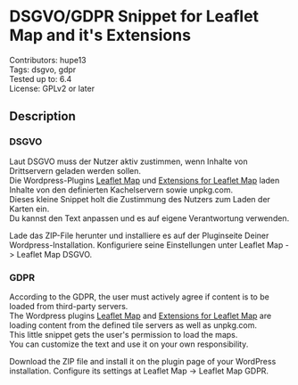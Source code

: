 # DSGVO/GDPR Snippet for Leaflet Map and it's Extensions

Contributors: hupe13  
Tags: dsgvo, gdpr  
Tested up to: 6.4  
License: GPLv2 or later  

## Description

### DSGVO

Laut DSGVO muss der Nutzer aktiv zustimmen,
wenn Inhalte von Drittservern geladen werden sollen.  
Die Wordpress-Plugins [Leaflet Map](https://de.wordpress.org/plugins/leaflet-map/) und
[Extensions for Leaflet Map](https://de.wordpress.org/plugins/extensions-leaflet-map/)
laden Inhalte von den definierten Kachelservern sowie unpkg.com.  
Dieses kleine Snippet holt die Zustimmung des Nutzers zum Laden der Karten ein.  
Du kannst den Text anpassen und es auf eigene Verantwortung verwenden.   

Lade das ZIP-File herunter und installiere es auf der Pluginseite Deiner Wordpress-Installation. Konfiguriere seine Einstellungen unter Leaflet Map -> Leaflet Map DSGVO.   

### GDPR

According to the GDPR, the user must actively agree if content is to be loaded from third-party servers.  
The Wordpress plugins [Leaflet Map](https://wordpress.org/plugins/leaflet-map/) and
[Extensions for Leaflet Map](https://wordpress.org/plugins/extensions-leaflet-map/)
are loading content from the defined tile servers as well as unpkg.com.  
This little snippet gets the user's permission to load the maps.  
You can customize the text and use it on your own responsibility.   

Download the ZIP file and install it on the plugin page of your WordPress installation.
Configure its settings at Leaflet Map -> Leaflet Map GDPR.   
